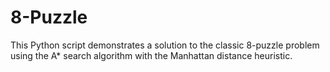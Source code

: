 # 8-Puzzle
This Python script demonstrates a solution to the classic 8-puzzle problem using the A* search algorithm with the Manhattan distance heuristic.
